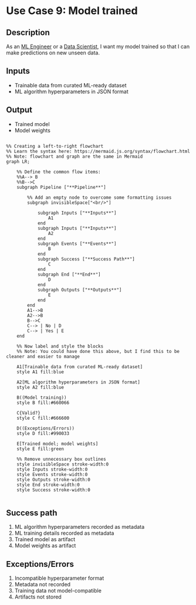 # Use Case 9: Model trained

## Description

As an <a href="https://github.com/MLOps-OpenAPI/arch-diagrams?tab=readme-ov-file#ml-engineers">ML Engineer</a> or a <a href="https://github.com/MLOps-OpenAPI/arch-diagrams?tab=readme-ov-file#data-scientists">Data Scientist</a>, I want my model trained so that I can make predictions on new unseen data.

## Inputs

* Trainable data from curated ML-ready dataset
* ML algorithm hyperparameters in JSON format

## Output

* Trained model
* Model weights


```mermaid

%% Creating a left-to-right flowchart
%% Learn the syntax here: https://mermaid.js.org/syntax/flowchart.html
%% Note: flowchart and graph are the same in Mermaid
graph LR;

    %% Define the common flow items:
    %%A--> B
    %%B-->C
    subgraph Pipeline ["**Pipeline**"]
        
        %% Add an empty node to overcome some formatting issues
        subgraph invisibleSpace["<br/>"]

            subgraph Inputs ["**Inputs**"]
                A1
            end
            subgraph Inputs ["**Inputs**"]
                A2
            end
            subgraph Events ["**Events**"]
                B
            end
            subgraph Success ["**Success Path**"]
                C
            end
            subgraph End ["**End**"]
                D
            end
            subgraph Outputs ["**Outputs**"]
                E
            end
        end
        A1-->B
        A2-->B
        B-->C
        C--> | No | D
        C--> | Yes | E
    end

    %% Now label and style the blocks
    %% Note: You could have done this above, but I find this to be cleaner and easier to manage

    A1[Trainable data from curated ML-ready dataset]
    style A1 fill:blue

    A2[ML algorithm hyperparameters in JSON format]
    style A2 fill:blue

    B((Model training))
    style B fill:#660066

    C{Valid?}
    style C fill:#666600

    D((Exceptions/Errors))
    style D fill:#990033

    E[Trained model; model weights]
    style E fill:green
    
    %% Remove unnecessary box outlines
    style invisibleSpace stroke-width:0
    style Inputs stroke-width:0
    style Events stroke-width:0
    style Outputs stroke-width:0
    style End stroke-width:0
    style Success stroke-width:0


```


## Success path

1. ML algorithm hyperparameters recorded as metadata
2. ML training details recorded as metadata
3. Trained model as artifact
4. Model weights as artifact

## Exceptions/Errors

1. Incompatible hyperparameter format
2. Metadata not recorded
3. Training data not model-compatible
4. Artifacts not stored